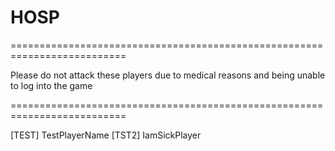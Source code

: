 # HOSP

==========================================================================

Please do not attack these players due to medical reasons
and being unable to log into the game

==========================================================================

[TEST] TestPlayerName
[TST2] IamSickPlayer

